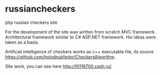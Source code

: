 # russiancheckers
php russian checkers site

For the development of the site was written from scratch MVC framework.
Architectural framework similar to C# ASP.NET framework. His ideas were taken as a basis.

Artificial intelligence of checkers works as c++ executable file, its source https://github.com/holodnukfedor/CheckersAlgorithm.

Site work, you can see here http://f0116700.xsph.ru/. 


